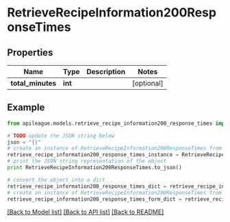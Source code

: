 # RetrieveRecipeInformation200ResponseTimes


## Properties

Name | Type | Description | Notes
------------ | ------------- | ------------- | -------------
**total_minutes** | **int** |  | [optional] 

## Example

```python
from apileague.models.retrieve_recipe_information200_response_times import RetrieveRecipeInformation200ResponseTimes

# TODO update the JSON string below
json = "{}"
# create an instance of RetrieveRecipeInformation200ResponseTimes from a JSON string
retrieve_recipe_information200_response_times_instance = RetrieveRecipeInformation200ResponseTimes.from_json(json)
# print the JSON string representation of the object
print RetrieveRecipeInformation200ResponseTimes.to_json()

# convert the object into a dict
retrieve_recipe_information200_response_times_dict = retrieve_recipe_information200_response_times_instance.to_dict()
# create an instance of RetrieveRecipeInformation200ResponseTimes from a dict
retrieve_recipe_information200_response_times_form_dict = retrieve_recipe_information200_response_times.from_dict(retrieve_recipe_information200_response_times_dict)
```
[[Back to Model list]](../README.md#documentation-for-models) [[Back to API list]](../README.md#documentation-for-api-endpoints) [[Back to README]](../README.md)


